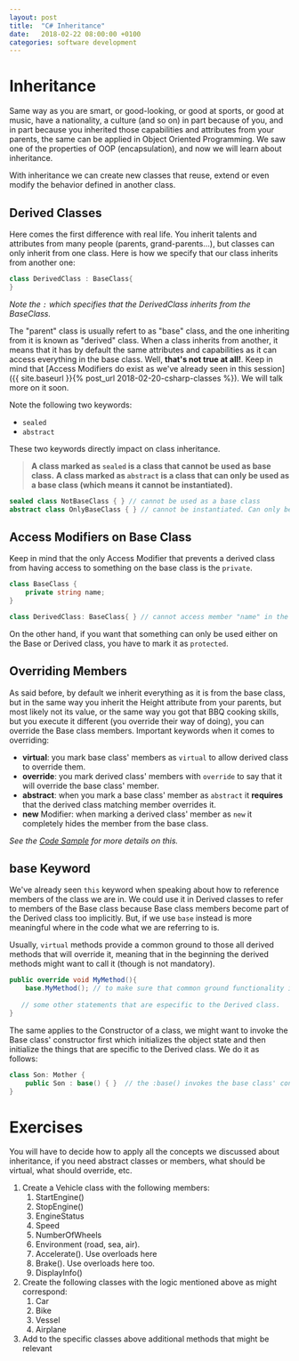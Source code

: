 ```yaml
---
layout: post
title:  "C# Inheritance"
date:   2018-02-22 08:00:00 +0100
categories: software development
---
```

# Inheritance

Same way as you are smart, or good-looking, or good at sports, or good at music, have a nationality, a culture (and so on) in part because of you, and in part because you inherited those capabilities and attributes from your parents, the same can be applied in Object Oriented Programming. We saw one of the properties of OOP (encapsulation), and now we will learn about inheritance.

With inheritance we can create new classes that reuse, extend or even modify the behavior defined in another class.

## Derived Classes
Here comes the first difference with real life. You inherit talents and attributes from many people (parents, grand-parents...), but classes can only inherit from one class.  Here is how we specify that our class inherits from another one:

```csharp 
class DerivedClass : BaseClass{
}
```
*Note the `:` which specifies that the DerivedClass inherits from the BaseClass.*

The "parent" class is usually refert to as "base" class, and the one inheriting from it is known as "derived" class. When a class inherits from another, it means that it has by default the same attributes and capabilities as it can access everything in the base class. Well, **that's not true at all!**. Keep in mind that [Access Modifiers do exist as we've already seen in this session]({{ site.baseurl }}{% post_url 2018-02-20-csharp-classes %}). We will talk more on it soon.

Note the following two keywords:
- `sealed`
- `abstract`

These two keywords directly impact on class inheritance. 
>**A class marked as `sealed` is a class that cannot be used as  base class.** 
>**A class marked as `abstract` is a class that can only be used as a base class (which means it cannot be instantiated).**

```csharp
sealed class NotBaseClass { } // cannot be used as a base class
abstract class OnlyBaseClass { } // cannot be instantiated. Can only be used as base class
```

## Access Modifiers on Base Class
Keep in mind that the only Access Modifier that prevents a derived class from having access to something on the base class is the `private`.

```csharp
class BaseClass { 
    private string name;
}

class DerivedClass: BaseClass{ } // cannot access member "name" in the base class.
```
On the other hand, if you want that something can only be used either on the Base or Derived class, you have to mark it as `protected`.

## Overriding Members
As said before, by default we inherit everything as it is from the base class, but in the same way you inherit the Height attribute from your parents, but most likely not its value, or the same way you got that BBQ cooking skills, but you execute it different (you override their way of doing), you can override the Base class members. Important keywords when it comes to overriding:

- **virtual**: you mark base class' members as `virtual` to allow derived class to override them.
- **override**: you mark derived class' members with `override` to say that it will override the base class' member.
- **abstract**: when you mark a base class' member as `abstract` it **requires** that the derived class matching member overrides it.
- **new** Modifier: when marking a derived class' member as `new` it completely hides the member from the base class.

*See the [Code Sample](https://github.com/nereolopez/csharp-intro/blob/master/CsIntro/Inheritance.cs) for more details on this.*

## base Keyword
We've already seen `this` keyword when speaking about how to reference members of the class we are in. We could use it in Derived classes to refer to members of the Base class because Base class members become part of the Derived class too implicitly. But, if we use `base` instead is more meaningful where in the code what we are referring to is.

Usually, `virtual` methods provide a common ground to those all derived methods that will override it, meaning that in the beginning the derived methods might want to call it (though is not mandatory). 

```csharp
public override void MyMethod(){
    base.MyMethod(); // to make sure that common ground functionality is done on the base class
   
   // some other statements that are especific to the Derived class.
}
```

The same applies to the Constructor of a class, we might want to invoke the Base class' constructor first which initializes the object state and then initialize the things that are specific to the Derived class. We do it as follows:

```csharp
class Son: Mother {
    public Son : base() { }  // the :base() invokes the base class' constructor
}
```

# Exercises
You will have to decide how to apply all the concepts we discussed about inheritance, if you need abstract classes or members, what should be virtual, what should override, etc.

1. Create a Vehicle class with the following members:
    1. StartEngine()
    2. StopEngine()
    3. EngineStatus
    4. Speed
    5. NumberOfWheels
    6. Environment (road, sea, air).
    7. Accelerate(). Use overloads here
    8. Brake(). Use overloads here too.
    9. DisplayInfo()
2. Create the following classes with the logic mentioned above as might correspond:
    1. Car
    2. Bike
    3. Vessel
    4. Airplane
3. Add to the specific classes above additional methods that might be relevant